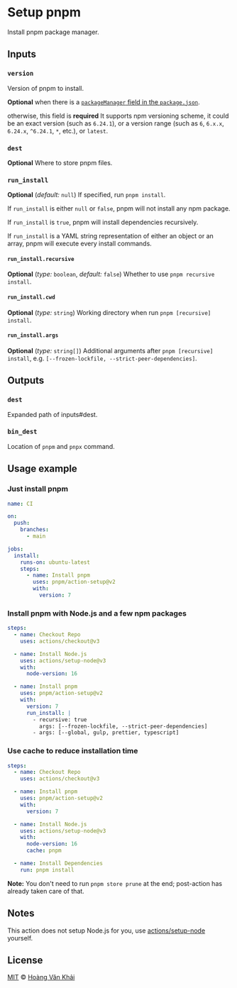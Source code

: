 # Setup pnpm

Install pnpm package manager.

## Inputs

### `version`

Version of pnpm to install.

**Optional** when there is a [`packageManager` field in the `package.json`](https://nodejs.org/api/corepack.html).

otherwise, this field is **required** It supports npm versioning scheme, it could be an exact version (such as `6.24.1`), or a version range (such as `6`, `6.x.x`, `6.24.x`, `^6.24.1`, `*`, etc.), or `latest`.

### `dest`

**Optional** Where to store pnpm files.

### `run_install`

**Optional** (_default:_ `null`) If specified, run `pnpm install`.

If `run_install` is either `null` or `false`, pnpm will not install any npm package.

If `run_install` is `true`, pnpm will install dependencies recursively.

If `run_install` is a YAML string representation of either an object or an array, pnpm will execute every install commands.

#### `run_install.recursive`

**Optional** (_type:_ `boolean`, _default:_ `false`) Whether to use `pnpm recursive install`.

#### `run_install.cwd`

**Optional** (_type:_ `string`) Working directory when run `pnpm [recursive] install`.

#### `run_install.args`

**Optional** (_type:_ `string[]`) Additional arguments after `pnpm [recursive] install`, e.g. `[--frozen-lockfile, --strict-peer-dependencies]`.

## Outputs

### `dest`

Expanded path of inputs#dest.

### `bin_dest`

Location of `pnpm` and `pnpx` command.

## Usage example

### Just install pnpm

```yaml
name: CI

on:
  push:
    branches:
      - main

jobs:
  install:
    runs-on: ubuntu-latest
    steps:
      - name: Install pnpm
        uses: pnpm/action-setup@v2
        with:
          version: 7
```

### Install pnpm with Node.js and a few npm packages

```yaml
steps:
  - name: Checkout Repo
    uses: actions/checkout@v3

  - name: Install Node.js
    uses: actions/setup-node@v3
    with:
      node-version: 16

  - name: Install pnpm
    uses: pnpm/action-setup@v2
    with:
      version: 7
      run_install: |
        - recursive: true
          args: [--frozen-lockfile, --strict-peer-dependencies]
        - args: [--global, gulp, prettier, typescript]
```

### Use cache to reduce installation time

```yaml
steps:
  - name: Checkout Repo
    uses: actions/checkout@v3

  - name: Install pnpm
    uses: pnpm/action-setup@v2
    with:
      version: 7

  - name: Install Node.js
    uses: actions/setup-node@v3
    with:
      node-version: 16
      cache: pnpm

  - name: Install Dependencies
    run: pnpm install
```

**Note:** You don't need to run `pnpm store prune` at the end; post-action has already taken care of that.

## Notes

This action does not setup Node.js for you, use [actions/setup-node](https://github.com/actions/setup-node) yourself.

## License

[MIT](https://git.io/JfclH) © [Hoàng Văn Khải](https://github.com/KSXGitHub/)
